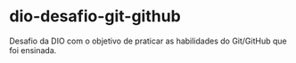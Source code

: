 # dio-desafio-git-github
Desafio da DIO com o objetivo de praticar as habilidades do Git/GitHub que foi ensinada.
